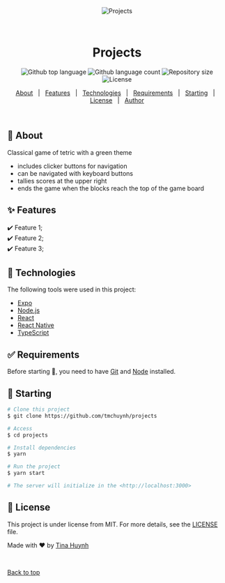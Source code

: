 <div align="center" id="top"> 
  <img src="./.github/app.gif" alt="Projects" />

&#xa0;

  <!-- <a href="https://projects.netlify.app">Demo</a> -->
</div>

<h1 align="center">Projects</h1>

<p align="center">
  <img alt="Github top language" src="https://img.shields.io/github/languages/top/tmchuynh/projects?color=56BEB8">

  <img alt="Github language count" src="https://img.shields.io/github/languages/count/tmchuynh/projects?color=56BEB8">

  <img alt="Repository size" src="https://img.shields.io/github/repo-size/tmchuynh/projects?color=56BEB8">

  <img alt="License" src="https://img.shields.io/github/license/tmchuynh/projects?color=56BEB8">

  <!-- <img alt="Github issues" src="https://img.shields.io/github/issues/tmchuynh/projects?color=56BEB8" /> -->

  <!-- <img alt="Github forks" src="https://img.shields.io/github/forks/tmchuynh/projects?color=56BEB8" /> -->

  <!-- <img alt="Github stars" src="https://img.shields.io/github/stars/tmchuynh/projects?color=56BEB8" /> -->
</p>

<!-- Status -->

<!-- <h4 align="center">
	🚧  Projects 🚀 Under construction...  🚧
</h4>

<hr> -->

<p align="center">
  <a href="#dart-about">About</a> &#xa0; | &#xa0; 
  <a href="#sparkles-features">Features</a> &#xa0; | &#xa0;
  <a href="#rocket-technologies">Technologies</a> &#xa0; | &#xa0;
  <a href="#white_check_mark-requirements">Requirements</a> &#xa0; | &#xa0;
  <a href="#checkered_flag-starting">Starting</a> &#xa0; | &#xa0;
  <a href="#memo-license">License</a> &#xa0; | &#xa0;
  <a href="https://github.com/tmchuynh" target="_blank">Author</a>
</p>

<br>

## :dart: About

Classical game of tetric with a green theme

- includes clicker buttons for navigation
- can be navigated with keyboard buttons
- tallies scores at the upper right
- ends the game when the blocks reach the top of the game board

## :sparkles: Features

:heavy_check_mark: Feature 1;\
:heavy_check_mark: Feature 2;\
:heavy_check_mark: Feature 3;

## :rocket: Technologies

The following tools were used in this project:

- [Expo](https://expo.io/)
- [Node.js](https://nodejs.org/en/)
- [React](https://pt-br.reactjs.org/)
- [React Native](https://reactnative.dev/)
- [TypeScript](https://www.typescriptlang.org/)

## :white_check_mark: Requirements

Before starting :checkered_flag:, you need to have [Git](https://git-scm.com) and [Node](https://nodejs.org/en/) installed.

## :checkered_flag: Starting

```bash
# Clone this project
$ git clone https://github.com/tmchuynh/projects

# Access
$ cd projects

# Install dependencies
$ yarn

# Run the project
$ yarn start

# The server will initialize in the <http://localhost:3000>
```

## :memo: License

This project is under license from MIT. For more details, see the [LICENSE](LICENSE.md) file.

Made with :heart: by <a href="https://github.com/tmchuynh" target="_blank">Tina Huynh</a>

&#xa0;

<a href="#top">Back to top</a>
